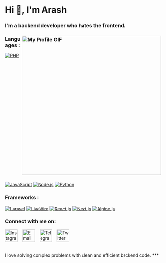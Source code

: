 # Hi 👋, I'm Arash  
### <p>I'm a backend developer who hates the frontend.</p>

### <img src="https://media3.giphy.com/media/v1.Y2lkPTc5MGI3NjExYWpocWdieXRxY2liM3E2ZG95cmsyZmgxZ3JwdTlteXhmYnZpY2R0OSZlcD12MV9pbnRlcm5hbF9naWZfYnlfaWQmY3Q9Zw/odQ5A4pdaDU8E/giphy.gif" alt="My Profile GIF" width="450" style="padding-bottom: 20px;" align="right">

### Languages :

[<img src="https://img.shields.io/badge/PHP-777BB4?logo=php&logoColor=white" alt="PHP" style="vertical-align:middle">](https://www.php.net) 
[<img src="https://img.shields.io/badge/JavaScript-F7DF1E?logo=javascript&logoColor=black" alt="JavaScript" style="vertical-align:middle">](https://developer.mozilla.org/en-US/docs/Web/JavaScript) 
[<img src="https://img.shields.io/badge/Node.js-339933?logo=node.js&logoColor=white" alt="Node.js" style="vertical-align:middle">](https://nodejs.org)
[<img src="https://img.shields.io/badge/Python-3776AB?logo=python&logoColor=white" alt="Python" style="vertical-align:middle">](https://www.python.org)

### Frameworks :
[<img src="https://img.shields.io/badge/Laravel-FF2D20?logo=laravel&logoColor=white" alt="Laravel" style="vertical-align:middle">](https://laravel.com) 
[<img src="https://img.shields.io/badge/LiveWire-4E56A6?logo=livewire&logoColor=white" alt="LiveWire" style="vertical-align:middle">](https://laravel-livewire.com)
[<img src="https://img.shields.io/badge/React-61DAFB?logo=react&logoColor=black" alt="React.js" style="vertical-align:middle">](https://reactjs.org)
[<img src="https://img.shields.io/badge/Next.js-000000?logo=next.js&logoColor=white" alt="Next.js" style="vertical-align:middle">](https://nextjs.org)
[<img src="https://img.shields.io/badge/Alpine.js-8BC0D0?logo=alpinedotjs&logoColor=black" alt="Alpine.js" style="vertical-align:middle">](https://alpinejs.dev)

### Connect with me on:  
<p>
  <a href="https://instagram.com/arash_arsites"><img src="https://cdn.simpleicons.org/instagram/E4405F" alt="Instagram" width="40" height="40"></a>
  &nbsp;&nbsp;
  <a href="mailto:arashebi777@gmail.com"><img src="https://cdn.simpleicons.org/gmail/EA4335" alt="Email" width="40" height="40"></a>
  &nbsp;&nbsp;
  <a href="https://t.me/Octawian"><img src="https://cdn.simpleicons.org/telegram/26A5E4" alt="Telegram" width="40" height="40"></a>
  &nbsp;&nbsp;
  <a href="https://twitter.com/Arash_Aryans"><img src="https://cdn.simpleicons.org/x/1DA1F2" alt="Twitter" width="40" height="40"></a>
</p>

<br>
I love solving complex problems with clean and efficient backend code.
***
